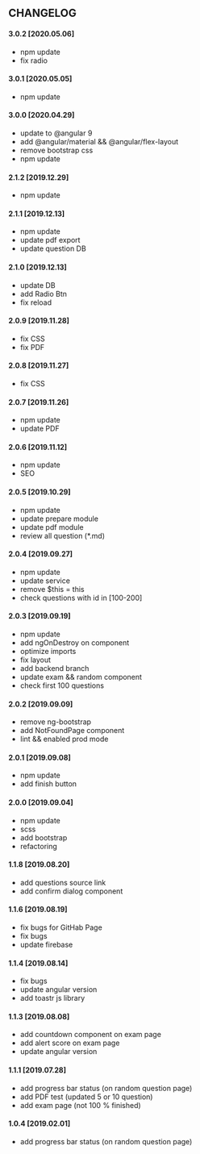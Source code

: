 ## CHANGELOG

#### 3.0.2 [2020.05.06]

- npm update
- fix radio 

#### 3.0.1 [2020.05.05]

- npm update

#### 3.0.0 [2020.04.29]

- update to @angular 9
- add @angular/material && @angular/flex-layout
- remove bootstrap css
- npm update

#### 2.1.2 [2019.12.29]

- npm update
 
#### 2.1.1 [2019.12.13] 

- npm update
- update pdf export
- update question DB

#### 2.1.0 [2019.12.13] 

- update DB
- add Radio Btn
- fix reload

#### 2.0.9 [2019.11.28] 

- fix CSS 
- fix PDF

#### 2.0.8 [2019.11.27] 

- fix CSS

#### 2.0.7 [2019.11.26] 

- npm update
- update PDF

#### 2.0.6 [2019.11.12] 

 - npm update
 - SEO
 
#### 2.0.5 [2019.10.29] 

 - npm update
 - update prepare module
 - update pdf module
 - review all question (*.md) 
 
#### 2.0.4 [2019.09.27]

- npm update
- update service
- remove $this = this
- check questions with id in [100-200]

#### 2.0.3 [2019.09.19]

- npm update
- add ngOnDestroy on component
- optimize imports
- fix layout
- add backend branch
- update exam && random component
- check first 100 questions

#### 2.0.2 [2019.09.09]

- remove ng-bootstrap
- add NotFoundPage component
- lint && enabled prod mode

#### 2.0.1 [2019.09.08]

- npm update
- add finish button 

#### 2.0.0 [2019.09.04]

- npm update
- scss
- add bootstrap
- refactoring

#### 1.1.8 [2019.08.20]

- add questions source link
- add confirm dialog component

#### 1.1.6 [2019.08.19]

- fix bugs for GitHab Page
- fix bugs
- update firebase

#### 1.1.4 [2019.08.14]

- fix bugs
- update angular version
- add toastr js library

#### 1.1.3 [2019.08.08]

- add countdown component on exam page
- add alert score on exam page
- update angular version

#### 1.1.1 [2019.07.28]

- add progress bar status (on random question page)
- add PDF test (updated 5 or 10 question)
- add exam page (not 100 % finished)

#### 1.0.4 [2019.02.01]

- add progress bar status (on random question page)
